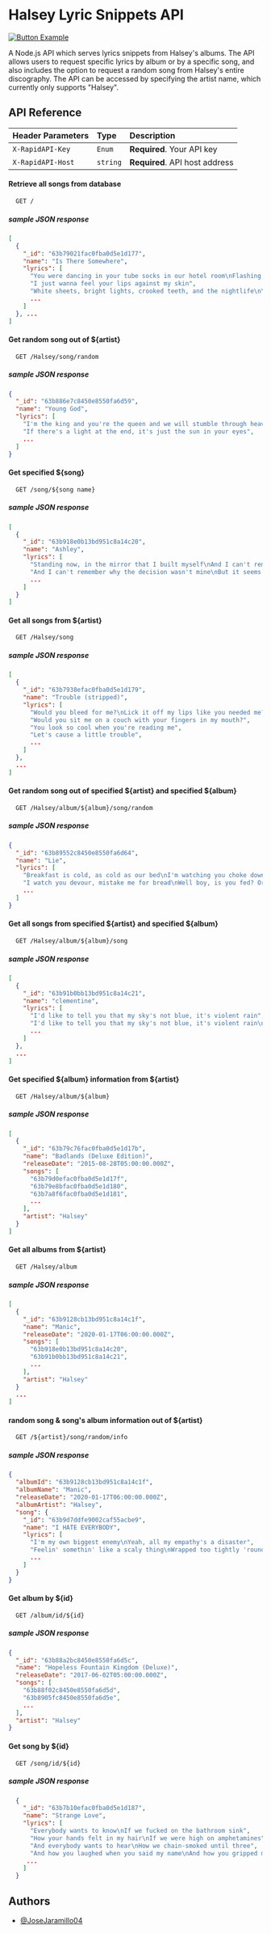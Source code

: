 
# Halsey Lyric Snippets API
[![Button Example](https://img.shields.io/badge/Live_Link_to_RapidAPI_[API_HOST]-37a779?style=for-the-badge)](https://rapidapi.com/JoseJaramillo04/api/halsey-lyric-snippets)

A Node.js API which serves lyrics snippets from Halsey's albums. The API allows users to request specific lyrics by album or by a specific song, and also includes the option to request a random song from Halsey's entire discography. The API can be accessed by specifying the artist name, which currently only supports "Halsey".



## API Reference

| Header Parameters | Type     | Description                |
| :-------- | :------- | :------------------------- |
| `X-RapidAPI-Key` | `Enum` | **Required**. Your API key |
| `X-RapidAPI-Host` | `string` | **Required**. API host address |

#### Retrieve all songs from database

```http
  GET /
```

##### sample JSON response
```json
[
  {
    "_id": "63b79021fac0fba0d5e1d177",
    "name": "Is There Somewhere",
    "lyrics": [
      "You were dancing in your tube socks in our hotel room\nFlashing those eyes like highway signs",
      "I just wanna feel your lips against my skin",
      "White sheets, bright lights, crooked teeth, and the nightlife\nYou told me this is right where it begins",
      ...
    ]
  }, ...
]
```


#### Get random song out of ${artist}

```http
  GET /Halsey/song/random
```
##### sample JSON response
```json
{
  "_id": "63b886e7c8450e8550fa6d59",
  "name": "Young God",
  "lyrics": [
    "I'm the king and you're the queen and we will stumble through heaven",
    "If there's a light at the end, it's just the sun in your eyes",
    ...
  ]
}
```

#### Get specified ${song}

```http
  GET /song/${song name}
```
##### sample JSON response
```json
[
  {
    "_id": "63b918e0b13bd951c8a14c20",
    "name": "Ashley",
    "lyrics": [
      "Standing now, in the mirror that I built myself\nAnd I can't remember why the decision wasn't mine",
      "And I can't remember why the decision wasn't mine\nBut it seems I'm only clingin' to an idea now",
      ...
    ]
  }
]
```

#### Get all songs from ${artist}

```http
  GET /Halsey/song
```
##### sample JSON response
```json
[
  {
    "_id": "63b7938efac0fba0d5e1d179",
    "name": "Trouble (stripped)",
    "lyrics": [
      "Would you bleed for me?\nLick it off my lips like you needed me?",
      "Would you sit me on a couch with your fingers in my mouth?",
      "You look so cool when you're reading me",
      "Let's cause a little trouble",
      ...
    ]
  },
  ...
]
```

#### Get random song out of specified ${artist} and specified ${album}

```http
  GET /Halsey/album/${album}/song/random
```
##### sample JSON response
```json
{
  "_id": "63b89552c8450e8550fa6d64",
  "name": "Lie",
  "lyrics": [
    "Breakfast is cold, as cold as our bed\nI'm watching you choke down the words that you said",
    "I watch you devour, mistake me for bread\nWell boy, is you fed? Or are you misled?",
    ...
  ]
}
```

#### Get all songs from specified ${artist} and specified ${album}

```http
  GET /Halsey/album/${album}/song
```
##### sample JSON response
```json
[
  {
    "_id": "63b91b0bb13bd951c8a14c21",
    "name": "clementine",
    "lyrics": [
      "I'd like to tell you that my sky's not blue, it's violent rain",
      "I'd like to tell you that my sky's not blue, it's violent rain\nAnd in my world, the people on the street don't know my name",
      ...
    ]
  },
  ...
]
```

#### Get specified ${album} information from ${artist}

```http
  GET /Halsey/album/${album}
```
##### sample JSON response
```json
[
  {
    "_id": "63b79c76fac0fba0d5e1d17b",
    "name": "Badlands (Deluxe Edition)",
    "releaseDate": "2015-08-28T05:00:00.000Z",
    "songs": [
      "63b79d0efac0fba0d5e1d17f",
      "63b79e8bfac0fba0d5e1d180",
      "63b7a8f6fac0fba0d5e1d181",
      ...
    ],
    "artist": "Halsey"
  }
]
```

#### Get all albums from ${artist}

```http
  GET /Halsey/album
```
##### sample JSON response
```json
[
  {
    "_id": "63b9128cb13bd951c8a14c1f",
    "name": "Manic",
    "releaseDate": "2020-01-17T06:00:00.000Z",
    "songs": [
      "63b918e0b13bd951c8a14c20",
      "63b91b0bb13bd951c8a14c21",
      ...
    ],
    "artist": "Halsey"
  }
  ...
]
```

#### random song & song's album information out of ${artist}

```http
  GET /${artist}/song/random/info
```
##### sample JSON response
```json
{
  "albumId": "63b9128cb13bd951c8a14c1f",
  "albumName": "Manic",
  "releaseDate": "2020-01-17T06:00:00.000Z",
  "albumArtist": "Halsey",
  "song": {
    "_id": "63b9d7ddfe9002caf55acbe9",
    "name": "I HATE EVERYBODY",
    "lyrics": [
      "I'm my own biggest enemy\nYeah, all my empathy's a disaster",
      "Feelin' somethin' like a scaly thing\nWrapped too tightly 'round my own master",
      ...
    ]
  }
}
```



#### Get album by ${id}

```http
  GET /album/id/${id}
```
##### sample JSON response
```json
{
  "_id": "63b88a2bc8450e8550fa6d5c",
  "name": "Hopeless Fountain Kingdom (Deluxe)",
  "releaseDate": "2017-06-02T05:00:00.000Z",
  "songs": [
    "63b88f02c8450e8550fa6d5d",
    "63b8905fc8450e8550fa6d5e",
    ...
  ],
  "artist": "Halsey"
}
```

#### Get song by ${id}

```http
  GET /song/id/${id}
```
##### sample JSON response
```json
  {
    "_id": "63b7b10efac0fba0d5e1d187",
    "name": "Strange Love",
    "lyrics": [
      "Everybody wants to know\nIf we fucked on the bathroom sink",
      "How your hands felt in my hair\nIf we were high on amphetamines",
      "And everybody wants to hear\nHow we chain-smoked until three",
      "And how you laughed when you said my name\nAnd how you gripped my hips so mean",
     ...
    ]
  }
```





## Authors

- [@JoseJaramillo04](https://www.github.com/JoseJaramillo04)

